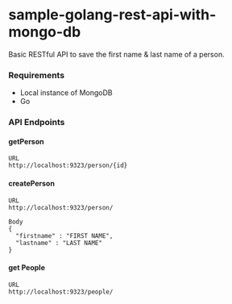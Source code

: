 # sample-golang-rest-api-with-mongo-db

Basic RESTful API to save the first name & last name of a person. 

### Requirements

* Local instance of MongoDB
* Go

### API Endpoints

#### getPerson

```
URL
http://localhost:9323/person/{id}
```


#### createPerson

```
URL
http://localhost:9323/person/

Body
{ 
  "firstname" : "FIRST NAME",
  "lastname" : "LAST NAME" 
}
```

#### get People

```
URL
http://localhost:9323/people/
```